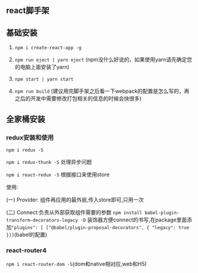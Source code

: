 ## react脚手架

## 基础安装

1. `npm i create-react-app -g`

2. `npm run eject | yarn eject` (npm没什么好说的，如果使用yarn请先确定您的电脑上面安装了yarn)

3. `npm start | yarn start`

4. `npm run build` (建议用完脚手架之后看一下webpack的配置是怎么写的，再之后的开发中需要修改打包相关的信息的时候会快很多)

## 全家桶安装

### redux安装和使用
`npm i redux -S`

`npm i redux-thunk -S` 处理异步问题

`npm i react-redux -S` 根据接口来使用store

使用:

(一) Provider: 组件再应用的最外层,传入store即可,只用一次

(二) Connect:负责从外部获取组件需要的参数 `npm install babel-plugin-transform-decorators-legacy -D` 装饰器方便connect的书写,在package里面添加`"plugins": [ ["@babel/plugin-proposal-decorators", { "legacy": true }]]`(babel的配置)

### react-router4

`npm i react-router-dom -S`(dom和native相对应,web和H5)